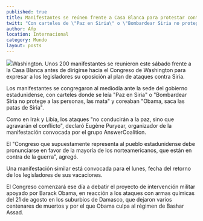 ```yaml
---
published: true
title: Manifestantes se reúnen frente a Casa Blanca para protestar contra ataque a Siria
twitt: "Con carteles de \"Paz en Siria\" o \"Bombardear Siria no protege a las personas, las mata\", estadunidenses coreaban \"Obama, saca las patas de Siria\""
author: Afp
location: Internacional
category: Mundo
layout: posts
---
```


![](/_posts/2013/09/07/siriaviolencia.jpg)Washington. Unos 200 manifestantes se reunieron este sábado frente a la Casa Blanca antes de dirigirse hacia el Congreso de Washington para expresar a los legisladores su oposición al plan de ataques contra Siria.

Los manifestantes se congregaron al mediodía ante la sede del gobierno estadunidense, con carteles donde se leía "Paz en Siria" o "Bombardear Siria no protege a las personas, las mata" y coreaban "Obama, saca las patas de Siria".

Como en Irak y Libia, los ataques "no conducirán a la paz, sino que agravarán el conflicto", declaró Eugène Puryear, organizador de la manifestación convocada por el grupo AnswerCoalition.

El "Congreso que supuestamente representa al pueblo estadunidense debe pronunciarse en favor de la mayoría de los norteamericanos, que están en contra de la guerra", agregó.

Una manifestación similar está convocada para el lunes, fecha del retorno de los legisladores de sus vacaciones.

El Congreso comenzará ese día a debatir el proyecto de intervención militar apoyado por Barack Obama, en reacción a los ataques con armas químicas del 21 de agosto en los suburbios de Damasco, que dejaron varios centenares de muertos y por el que Obama culpa al régimen de Bashar Assad.
